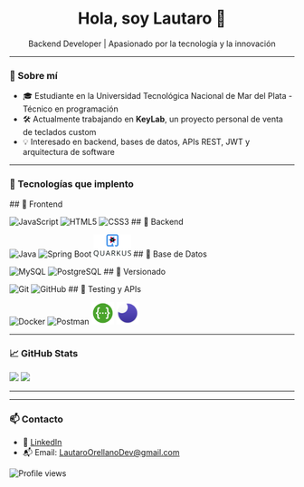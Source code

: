 <h1 align="center">Hola, soy Lautaro 👋</h1>
<p align="center">
  Backend Developer | Apasionado por la tecnología y la innovación
</p>

---

### 🧠 Sobre mí

- 🎓 Estudiante en la Universidad Tecnológica Nacional de Mar del Plata - Técnico  en programación
- 🛠️ Actualmente trabajando en **KeyLab**, un proyecto personal de venta de teclados custom
- 💡 Interesado en backend, bases de datos, APIs REST, JWT y arquitectura de software

---

### 🧰 Tecnologías que implento

<p align="left">
  ## 🎨 Frontend</p>
  <img src="https://cdn.jsdelivr.net/gh/devicons/devicon/icons/javascript/javascript-original.svg" height="40" alt="JavaScript"/>
  <img src="https://cdn.jsdelivr.net/gh/devicons/devicon/icons/html5/html5-original.svg" height="40" alt="HTML5"/>
  <img src="https://cdn.jsdelivr.net/gh/devicons/devicon/icons/css3/css3-original.svg" height="40" alt="CSS3"/>
  ## 🧠 Backend</p>
  <img src="https://cdn.jsdelivr.net/gh/devicons/devicon/icons/java/java-original.svg" height="40" alt="Java"/>
  <img src="https://cdn.jsdelivr.net/gh/devicons/devicon/icons/spring/spring-original.svg" height="40" alt="Spring Boot"/>
  <img src="assets/quarkus.svg" height="40" alt="Quarkus"/>
  ## 💾 Base de Datos</p>
  <img src="https://cdn.jsdelivr.net/gh/devicons/devicon/icons/mysql/mysql-original.svg" height="40" alt="MySQL"/>
  <img src="https://cdn.jsdelivr.net/gh/devicons/devicon/icons/postgresql/postgresql-original.svg" height="40" alt="PostgreSQL"/>
  ## 🧾 Versionado</p>
  <img src="https://cdn.jsdelivr.net/gh/devicons/devicon/icons/git/git-original.svg" height="40" alt="Git"/>
  <img src="https://cdn.jsdelivr.net/gh/devicons/devicon/icons/github/github-original.svg" height="40" alt="GitHub"/>
  ## 🧪 Testing y APIs</p>
  <img src="https://cdn.jsdelivr.net/gh/devicons/devicon/icons/docker/docker-original.svg" height="40" alt="Docker"/>
  <img src="https://cdn.jsdelivr.net/gh/devicons/devicon/icons/postman/postman-original.svg" height="40" alt="Postman"/>
  <img src="assets/swagger.svg" height="40" alt="Swagger"/>
  <img src="assets/insomnia.svg" height="40" alt="Insomnia"/>
  
  
</p>

---

### 📈 GitHub Stats

<p align="left">
  <img src="https://github-readme-stats.vercel.app/api?username=LautaroOrellano&show_icons=true&theme=github_dark" height="150"/>
  <img src="https://github-readme-stats.vercel.app/api/top-langs/?username=LautaroOrellano&layout=compact&theme=github_dark" height="150"/>
</p>

---

---

### 📫 Contacto

- 💼 [LinkedIn](https://www.linkedin.com/in/LautaroOrellano)
- 📬 Email: LautaroOrellanoDev@gmail.com

![Profile views](https://komarev.com/ghpvc/?username=LautaroOrellano&color=blueviolet&style=plastic)


